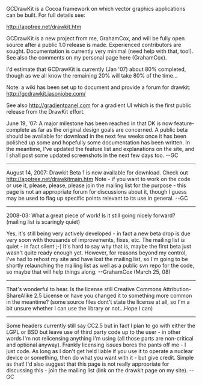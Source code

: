 GCDrawKit is a Cocoa framework on which vector graphics applications can be built. For full details see:

http://apptree.net/drawkit.htm

GCDrawKit is a new project from me, GrahamCox, and will be fully open source after a public 1.0 release is made. Experienced contributors are sought. Documentation is currently very minimal (need help with that, too!). See also the comments on my personal page here (GrahamCox).

I'd estimate that GCDrawKit is currently (Jan '07) about 80% completed, though as we all know the remaining 20% will take 80% of the time...

Note: a wiki has been set up to document and provide a forum for drawkit: http://gcdrawkit.jasonjobe.com/

See also http://gradientpanel.com for a gradient UI which is the first public release from the DrawKit effort.

June 19, '07: A major milestone has been reached in that DK is now feature-complete as far as the original design goals are concerned. A public beta should be available for download in the next few weeks once it has been polished up some and hopefully some documentation has been written. In the meantime, I've updated the feature list and explanations on the site, and I shall post some updated screenshots in the next few days too. --GC

----

August 14, 2007: Drawkit Beta 1 is now available for download. Check out http://apptree.net/drawkitmain.htm Note - if you want to work on the code or use it, please, please, please join the mailing list for the purpose - this page is not an appropriate forum for discussions about it, though I guess may be used to flag up specific points relevant to its use in general. --GC

----

2008-03: What a great piece of work! Is it still going nicely forward? (mailing list is scaringly quiet)

Yes, it's still being very actively developed - in fact a new beta drop is due very soon with thousands of improvements, fixes, etc. The mailing list *is* quiet - in fact silent ;-) It's hard to say why that is, maybe the first beta just wasn't quite ready enough yet. However, for reasons beyond my control, I've had to rehost my site and have lost the mailing list, so I'm going to be shortly relaunching the mailing list as well as a public svn repo for the code, so maybe that will help things along. --GrahamCox (March 25, 08)

----
That's wonderful to hear. Is the license still Creative Commons Attribution-ShareAlike 2.5 License or have you changed it to something more common in the meantime?  (some source files dont't state the license at all, so I'm a bit unsure whether I can use the library or not...Hope I can)

----
Some headers currently still say CC2.5 but in fact I plan to go with either the LGPL or BSD but leave use of third party code up to the user - in other words I'm not relicensing anything I'm using (all those parts are non-critical and optional anyway). Frankly licensing issues bores the pants off me - I just code. As long as I don't get held liable if you use it to operate a nuclear device or something, then do what you want with it - but give credit. Simple as that! I'd also suggest that this page is not really appropriate for discussing this - join the mailing list (link on the drawkit page on my site). --GC
